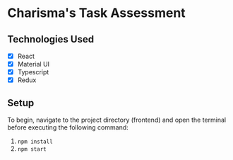 # Charisma's Task Assessment

## Technologies Used

- [x] React
- [x] Material UI
- [x] Typescript
- [x] Redux

## Setup

To begin, navigate to the project directory (frontend) and open the terminal before executing the following command:

1) `npm install`
2) `npm start`